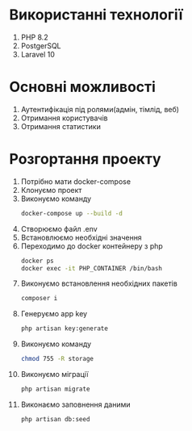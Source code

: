 # Використанні технології
1. PHP 8.2
2. PostgerSQL
3. Laravel 10
   
# Основні можливості
1. Аутентифікація під ролями(адмін, тімлід, веб)
2. Отримання користувачів
3. Отримання статистики
   
# Розгортання проекту
1. Потрібно мати docker-compose
2. Клонуємо проект
3. Виконуємо команду
   ```bash
   docker-compose up --build -d
   ```
4. Створюємо файл .env
5. Встановлюємо необхідні значення
6. Переходимо до docker контейнеру з php
   ```bash
   docker ps
   docker exec -it PHP_CONTAINER /bin/bash
   ```
7. Виконуємо встановлення необхідних пакетів
   ```bash
   composer i
   ```
8. Генеруємо app key
   ```bash
   php artisan key:generate
   ```
9. Виконуємо команду
   ```bash
   chmod 755 -R storage
   ```
10. Виконуємо міграції
    ```bash
    php artisan migrate
    ```
11. Виконаємо заповнення даними
    ```bash
    php artisan db:seed
    ```

